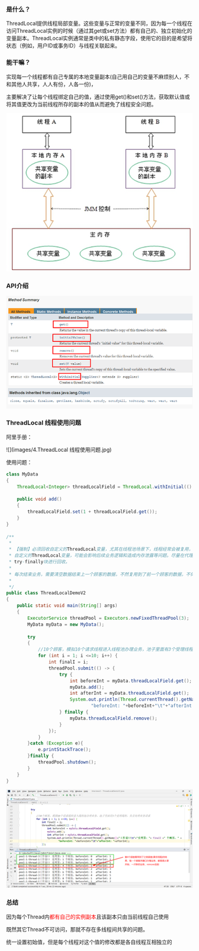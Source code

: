 ### 是什么？

ThreadLocal提供线程局部变量。这些变量与正常的变量不同，因为每一个线程在访问ThreadLocal实例的时候（通过其get或set方法）都有自己的、独立初始化的变量副本。ThreadLocal实例通常是类中的私有静态字段，使用它的目的是希望将状态（例如，用户ID或事务ID）与线程关联起来。

### 能干嘛？

实现每一个线程都有自己专属的本地变量副本(自己用自己的变量不麻烦别人，不和其他人共享，人人有份，人各一份)，

主要解决了让每个线程绑定自己的值，通过使用get()和set()方法，获取默认值或将其值更改为当前线程所存的副本的值从而避免了线程安全问题。

![](images/2.本地变量.jpg)

### API介绍

![](images/3.ThreadLocal-API介绍.jpg)

### ThreadLocal 线程使用问题

阿里手册：

![](images/4.ThreadLocal 线程使用问题.jpg)

使用问题：

```java
class MyData
{
    ThreadLocal<Integer> threadLocalField = ThreadLocal.withInitial(() -> 0);

    public void add()
    {
        threadLocalField.set(1 + threadLocalField.get());
    }
}

/**
 *
 * 【强制】必须回收自定义的ThreadLocal变量，尤其在线程池场景下，线程经常会被复用，如果不清理
 * 自定义的ThreadLocal变量，可能会影响后续业务逻辑和造成内存泄露等问题。尽量在代理中使用
 * try-finally块进行回收。
 *
 * 每次结束业务，需要清空数据结束上一个顾客的数据，不然复用到了前一个顾客的数据，不体面
 *
 */
public class ThreadLocalDemoV2
{
    public static void main(String[] args)
    {
        ExecutorService threadPool = Executors.newFixedThreadPool(3);
        MyData myData = new MyData();

        try
        {
            //10个顾客，模拟10个请求线程进入线程池办理业务，池子里面有3个受理线程，负责处理业务请求
            for (int i = 1; i <=10; i++) {
                int finalI = i;
                threadPool.submit(() -> {
                    try {
                        int beforeInt = myData.threadLocalField.get();
                        myData.add();
                        int afterInt = myData.threadLocalField.get();
                        System.out.println(Thread.currentThread().getName()+"工作窗口\t"+"受理第: "+ finalI +" 个顾客，" +
                                "beforeInt: "+beforeInt+"\t"+"afterInt: "+afterInt);
                    } finally {
                        myData.threadLocalField.remove();
                    }
                });
            }
        }catch (Exception e){
            e.printStackTrace();
        }finally {
            threadPool.shutdown();
        }
    }
}
```



![](images/5.ThreadLocal不移出会出现问题.jpg)

### 总结

因为每个Thread内<font color = 'red'>都有自己的实例副本</font>且该副本只由当前线程自己使用

既然其它Thread不可访问，那就不存在多线程间共享的问题。

统一设置初始值，但是每个线程对这个值的修改都是各自线程互相独立的



